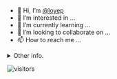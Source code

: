 - 👋 Hi, I’m [@loyep](https://github.com/loyep)
- 👀 I’m interested in ...
- 🌱 I’m currently learning ...
- 💞️ I’m looking to collaborate on ...
- 📫 How to reach me ...

<details>
  <summary>Other info.</summary>
  <br>

<!--START_SECTION:waka-->

```txt
Vue.js       58 mins         ███████▓░░░░░░░░░░░░░░░░░   30.21 %
JSON         56 mins         ███████▒░░░░░░░░░░░░░░░░░   28.93 %
TypeScript   42 mins         █████▒░░░░░░░░░░░░░░░░░░░   21.72 %
JavaScript   32 mins         ████░░░░░░░░░░░░░░░░░░░░░   16.56 %
Other        2 mins          ▒░░░░░░░░░░░░░░░░░░░░░░░░   01.51 %
```

<!--END_SECTION:waka-->

</details>

![visitors](https://visitor-badge.glitch.me/badge?page_id=loyep.loyep)
